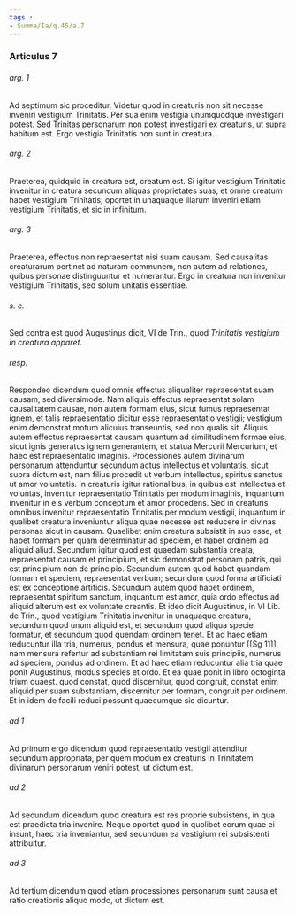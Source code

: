 ```yaml
---
tags : 
- Summa/Ia/q.45/a.7
---
```


### Articulus 7

###### arg. 1
Ad septimum sic proceditur. Videtur quod in creaturis non sit necesse inveniri vestigium Trinitatis. Per sua enim vestigia unumquodque investigari potest. Sed Trinitas personarum non potest investigari ex creaturis, ut supra habitum est. Ergo vestigia Trinitatis non sunt in creatura.

###### arg. 2
Praeterea, quidquid in creatura est, creatum est. Si igitur vestigium Trinitatis invenitur in creatura secundum aliquas proprietates suas, et omne creatum habet vestigium Trinitatis, oportet in unaquaque illarum inveniri etiam vestigium Trinitatis, et sic in infinitum.

###### arg. 3
Praeterea, effectus non repraesentat nisi suam causam. Sed causalitas creaturarum pertinet ad naturam communem, non autem ad relationes, quibus personae distinguuntur et numerantur. Ergo in creatura non invenitur vestigium Trinitatis, sed solum unitatis essentiae.

###### s. c.
Sed contra est quod Augustinus dicit, VI de Trin., quod *Trinitatis vestigium in creatura apparet*.

###### resp.
Respondeo dicendum quod omnis effectus aliqualiter repraesentat suam causam, sed diversimode. Nam aliquis effectus repraesentat solam causalitatem causae, non autem formam eius, sicut fumus repraesentat ignem, et talis repraesentatio dicitur esse repraesentatio vestigii; vestigium enim demonstrat motum alicuius transeuntis, sed non qualis sit. Aliquis autem effectus repraesentat causam quantum ad similitudinem formae eius, sicut ignis generatus ignem generantem, et statua Mercurii Mercurium, et haec est repraesentatio imaginis. Processiones autem divinarum personarum attenduntur secundum actus intellectus et voluntatis, sicut supra dictum est, nam filius procedit ut verbum intellectus, spiritus sanctus ut amor voluntatis. In creaturis igitur rationalibus, in quibus est intellectus et voluntas, invenitur repraesentatio Trinitatis per modum imaginis, inquantum invenitur in eis verbum conceptum et amor procedens. Sed in creaturis omnibus invenitur repraesentatio Trinitatis per modum vestigii, inquantum in qualibet creatura inveniuntur aliqua quae necesse est reducere in divinas personas sicut in causam. Quaelibet enim creatura subsistit in suo esse, et habet formam per quam determinatur ad speciem, et habet ordinem ad aliquid aliud. Secundum igitur quod est quaedam substantia creata, repraesentat causam et principium, et sic demonstrat personam patris, qui est principium non de principio. Secundum autem quod habet quandam formam et speciem, repraesentat verbum; secundum quod forma artificiati est ex conceptione artificis. Secundum autem quod habet ordinem, repraesentat spiritum sanctum, inquantum est amor, quia ordo effectus ad aliquid alterum est ex voluntate creantis. Et ideo dicit Augustinus, in VI Lib. de Trin., quod vestigium Trinitatis invenitur in unaquaque creatura, secundum quod unum aliquid est, et secundum quod aliqua specie formatur, et secundum quod quendam ordinem tenet. Et ad haec etiam reducuntur illa tria, numerus, pondus et mensura, quae ponuntur [[Sg 11]], nam mensura refertur ad substantiam rei limitatam suis principiis, numerus ad speciem, pondus ad ordinem. Et ad haec etiam reducuntur alia tria quae ponit Augustinus, modus species et ordo. Et ea quae ponit in libro octoginta trium quaest. quod constat, quod discernitur, quod congruit, constat enim aliquid per suam substantiam, discernitur per formam, congruit per ordinem. Et in idem de facili reduci possunt quaecumque sic dicuntur.

###### ad 1
Ad primum ergo dicendum quod repraesentatio vestigii attenditur secundum appropriata, per quem modum ex creaturis in Trinitatem divinarum personarum veniri potest, ut dictum est.

###### ad 2
Ad secundum dicendum quod creatura est res proprie subsistens, in qua est praedicta tria invenire. Neque oportet quod in quolibet eorum quae ei insunt, haec tria inveniantur, sed secundum ea vestigium rei subsistenti attribuitur.

###### ad 3
Ad tertium dicendum quod etiam processiones personarum sunt causa et ratio creationis aliquo modo, ut dictum est.

